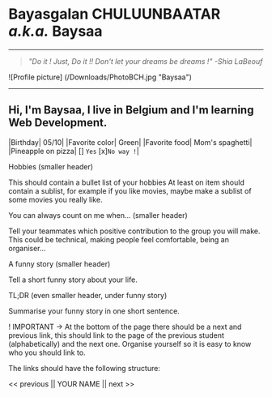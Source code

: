 # Bayasgalan CHULUUNBAATAR *a.k.a.* Baysaa
------------------------------------------
>*"Do it ! Just, Do it !! Don't let your dreams be dreams !" -Shia LaBeouf*

![Profile picture] (/Downloads/PhotoBCH.jpg "Baysaa")

-----------------------------------------------

## Hi, I'm Baysaa, I live in Belgium and I'm learning Web Development.

|Birthday| 05/10|
|Favorite color| Green|
|Favorite food| Mom's spaghetti|
|Pineapple on pizza| [] `Yes`   [x]`No way !`|


Hobbies (smaller header)

This should contain a bullet list of your hobbies
At least on item should contain a sublist, for example if you like movies, maybe make a sublist of some movies you really like.

You can always count on me when... (smaller header)

Tell your teammates which positive contribution to the group you will make.
This could be technical, making people feel comfortable, being an organiser...

A funny story (smaller header)

Tell a short funny story about your life.

TL;DR (even smaller header, under funny story)

Summarise your funny story in one short sentence.

! IMPORTANT -> At the bottom of the page there should be a next and previous link, this should link to the page of the previous student (alphabetically) and the next one.
Organise yourself so it is easy to know who you should link to.

The links should have the following structure:

<< previous || YOUR NAME || next >>
